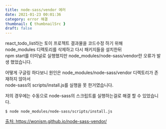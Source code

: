 ```yaml
---
title: node-sass/vendor 에러
date: 2021-01-23 00:01:36
category: error 해결
thumbnail: { thumbnailSrc }
draft: false
---
```


react_todo_list라는 토이 프로젝트 결과물을 코드수정 하기 위해    
node_modules 디렉토리를 삭제하고 다시 패키지들을 설치한뒤      
npm start를 터미널로 실행했지만 node_modules/node-sass/vendor란 오류가 발생 했었습니다.    
    
        

어떻게 구글링 하다보니 원인은 node_modules/node-sass/vendor 디렉토리가 존재하지 않아서    
node-sass의 scripts/install.js를 실행을 못 한거였습니다.    
    
        

저의 경우에는 수동으로 node-sass의 스크립트를 실행하는걸로 해결 할 수 있었습니다.    




```````````````
$ node node_modules/node-sass/scripts/install.js
````````````````    

        

[출처: https://wonism.github.io/node-sass-vendor/ ](https://wonism.github.io/node-sass-vendor "wonism.github.io")